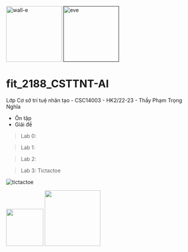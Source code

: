 <div>
<img height="150"
 alt="wall-e" 
 src="https://cdn2.iconfinder.com/data/icons/walle/256/my_computer.png" /> 
 <a href="">
 <img height="150" 
  src="https://www.pngitem.com/pimgs/m/167-1676821_wall-e-and-eva-quotes-png-download-robot.png" 
  alt="eve" /></a>
 </div>
 
# fit_2188_CSTTNT-AI
Lớp Cơ sở trí tuệ nhân tạo - CSC14003 - HK2/22-23 - Thầy Phạm Trọng Nghĩa
- Ôn tập
- Giải đề

>Lab 0:

>Lab 1:

>Lab 2:

>Lab 3: Tictactoe

![tictactoe](https://pettingzoo.farama.org/_images/classic_tictactoe.gif) 

<div>
<img height="100" src="https://media4.giphy.com/media/v1.Y2lkPTc5MGI3NjExbG12Ynp1cmFsdDBreDFraHNmZXg4cjF5dGtmZGQ4d283aHM2cGZzaCZlcD12MV9pbnRlcm5hbF9naWZfYnlfaWQmY3Q9cw/U29iRRUrtx1wjD4GR4/giphy.gif" />
<img height ="150" src="https://media0.giphy.com/media/v1.Y2lkPTc5MGI3NjExczczbGRpdTY1emthNTZtcDVjYTR0eXRsbWxqbHBzOG90cjg3cDk3dSZlcD12MV9pbnRlcm5hbF9naWZfYnlfaWQmY3Q9cw/AplP4KOQssbNRFT8EG/giphy.gif" />
</div>
